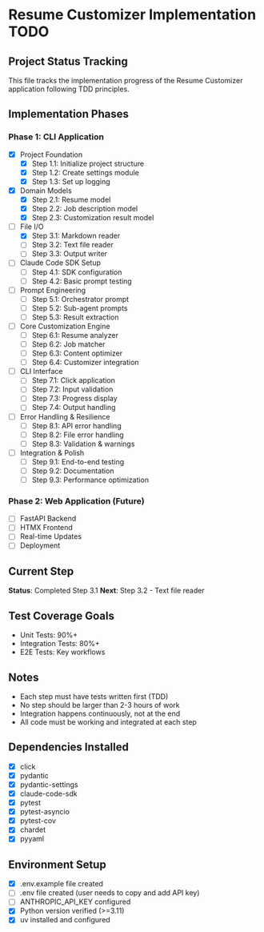 # Resume Customizer Implementation TODO

## Project Status Tracking

This file tracks the implementation progress of the Resume Customizer application following TDD principles.

## Implementation Phases

### Phase 1: CLI Application
- [x] Project Foundation
  - [x] Step 1.1: Initialize project structure
  - [x] Step 1.2: Create settings module
  - [x] Step 1.3: Set up logging
- [x] Domain Models
  - [x] Step 2.1: Resume model
  - [x] Step 2.2: Job description model
  - [x] Step 2.3: Customization result model
- [ ] File I/O
  - [x] Step 3.1: Markdown reader
  - [ ] Step 3.2: Text file reader
  - [ ] Step 3.3: Output writer
- [ ] Claude Code SDK Setup
  - [ ] Step 4.1: SDK configuration
  - [ ] Step 4.2: Basic prompt testing
- [ ] Prompt Engineering
  - [ ] Step 5.1: Orchestrator prompt
  - [ ] Step 5.2: Sub-agent prompts
  - [ ] Step 5.3: Result extraction
- [ ] Core Customization Engine
  - [ ] Step 6.1: Resume analyzer
  - [ ] Step 6.2: Job matcher
  - [ ] Step 6.3: Content optimizer
  - [ ] Step 6.4: Customizer integration
- [ ] CLI Interface
  - [ ] Step 7.1: Click application
  - [ ] Step 7.2: Input validation
  - [ ] Step 7.3: Progress display
  - [ ] Step 7.4: Output handling
- [ ] Error Handling & Resilience
  - [ ] Step 8.1: API error handling
  - [ ] Step 8.2: File error handling
  - [ ] Step 8.3: Validation & warnings
- [ ] Integration & Polish
  - [ ] Step 9.1: End-to-end testing
  - [ ] Step 9.2: Documentation
  - [ ] Step 9.3: Performance optimization

### Phase 2: Web Application (Future)
- [ ] FastAPI Backend
- [ ] HTMX Frontend
- [ ] Real-time Updates
- [ ] Deployment

## Current Step
**Status**: Completed Step 3.1
**Next**: Step 3.2 - Text file reader

## Test Coverage Goals
- Unit Tests: 90%+
- Integration Tests: 80%+
- E2E Tests: Key workflows

## Notes
- Each step must have tests written first (TDD)
- No step should be larger than 2-3 hours of work
- Integration happens continuously, not at the end
- All code must be working and integrated at each step

## Dependencies Installed
- [x] click
- [x] pydantic
- [x] pydantic-settings
- [x] claude-code-sdk
- [x] pytest
- [x] pytest-asyncio
- [x] pytest-cov
- [x] chardet
- [x] pyyaml

## Environment Setup
- [x] .env.example file created
- [ ] .env file created (user needs to copy and add API key)
- [ ] ANTHROPIC_API_KEY configured
- [x] Python version verified (>=3.11)
- [x] uv installed and configured